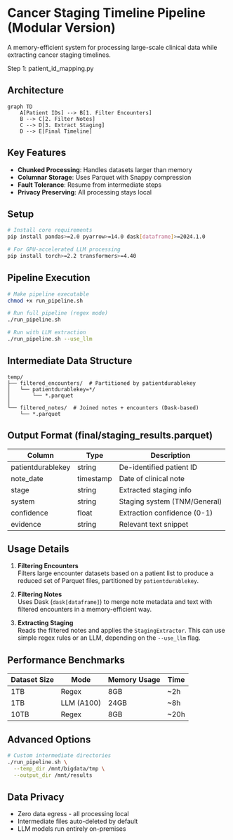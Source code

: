 # Cancer Staging Timeline Pipeline (Modular Version)

A memory-efficient system for processing large-scale clinical data while extracting cancer staging timelines.


Step 1: patient_id_mapping.py


## Architecture

```mermaid
graph TD
    A[Patient IDs] --> B[1. Filter Encounters]
    B --> C[2. Filter Notes]
    C --> D[3. Extract Staging]
    D --> E[Final Timeline]
```

## Key Features
- **Chunked Processing**: Handles datasets larger than memory
- **Columnar Storage**: Uses Parquet with Snappy compression
- **Fault Tolerance**: Resume from intermediate steps
- **Privacy Preserving**: All processing stays local

## Setup

```bash
# Install core requirements
pip install pandas>=2.0 pyarrow>=14.0 dask[dataframe]>=2024.1.0

# For GPU-accelerated LLM processing
pip install torch>=2.2 transformers>=4.40
```

## Pipeline Execution

```bash
# Make pipeline executable
chmod +x run_pipeline.sh

# Run full pipeline (regex mode)
./run_pipeline.sh

# Run with LLM extraction
./run_pipeline.sh --use_llm
```

## Intermediate Data Structure

```text
temp/
├── filtered_encounters/  # Partitioned by patientdurablekey
│   └── patientdurablekey=*/ 
│       └── *.parquet
│
└── filtered_notes/  # Joined notes + encounters (Dask-based)
    └── *.parquet
```

## Output Format (final/staging_results.parquet)

Column | Type | Description
---|---|---
patientdurablekey | string | De-identified patient ID
note_date | timestamp | Date of clinical note
stage | string | Extracted staging info
system | string | Staging system (TNM/General)
confidence | float | Extraction confidence (0-1)
evidence | string | Relevant text snippet

## Usage Details

1. **Filtering Encounters**  
   Filters large encounter datasets based on a patient list to produce a reduced set of Parquet files, partitioned by `patientdurablekey`.

2. **Filtering Notes**  
   Uses Dask (`dask[dataframe]`) to merge note metadata and text with filtered encounters in a memory-efficient way.

3. **Extracting Staging**  
   Reads the filtered notes and applies the `StagingExtractor`. This can use simple regex rules or an LLM, depending on the `--use_llm` flag.

## Performance Benchmarks

Dataset Size | Mode | Memory Usage | Time
---|---|---|---
1TB | Regex | 8GB | ~2h
1TB | LLM (A100) | 24GB | ~8h
10TB | Regex | 8GB | ~20h

## Advanced Options

```bash
# Custom intermediate directories
./run_pipeline.sh \
  --temp_dir /mnt/bigdata/tmp \
  --output_dir /mnt/results
```

## Data Privacy
- Zero data egress - all processing local
- Intermediate files auto-deleted by default
- LLM models run entirely on-premises
